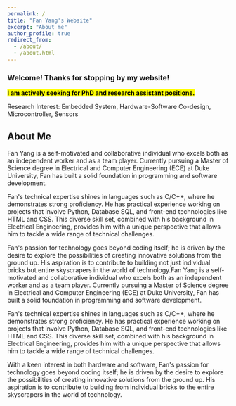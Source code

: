 ```yaml
---
permalink: /
title: "Fan Yang's Website"
excerpt: "About me"
author_profile: true
redirect_from:
  - /about/
  - /about.html
---
```


### Welcome! Thanks for stopping by my website!

<mark>**I am actively seeking for PhD and research assistant positions.**<mark> <br>

Research Interest: Embedded System, Hardware-Software Co-design, Microcontroller, Sensors

## About Me

Fan Yang is a self-motivated and collaborative individual who excels both as an independent worker and as a team player. Currently pursuing a Master of Science degree in Electrical and Computer Engineering (ECE) at Duke University, Fan has built a solid foundation in programming and software development.

Fan's technical expertise shines in languages such as C/C++, where he demonstrates strong proficiency. He has practical experience working on projects that involve Python, Database SQL, and front-end technologies like HTML and CSS. This diverse skill set, combined with his background in Electrical Engineering, provides him with a unique perspective that allows him to tackle a wide range of technical challenges.

Fan's passion for technology goes beyond coding itself; he is driven by the desire to explore the possibilities of creating innovative solutions from the ground up. His aspiration is to contribute to building not just individual bricks but entire skyscrapers in the world of technology.Fan Yang is a self-motivated and collaborative individual who excels both as an independent worker and as a team player. Currently pursuing a Master of Science degree in Electrical and Computer Engineering (ECE) at Duke University, Fan has built a solid foundation in programming and software development.

Fan's technical expertise shines in languages such as C/C++, where he demonstrates strong proficiency. He has practical experience working on projects that involve Python, Database SQL, and front-end technologies like HTML and CSS. This diverse skill set, combined with his background in Electrical Engineering, provides him with a unique perspective that allows him to tackle a wide range of technical challenges.

With a keen interest in both hardware and software, Fan's passion for technology goes beyond coding itself; he is driven by the desire to explore the possibilities of creating innovative solutions from the ground up. His aspiration is to contribute to building from individual bricks to the entire skyscrapers in the world of technology.
